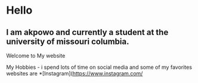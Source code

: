 # Hello
## I am akpowo and currently a student at the university of missouri columbia.
Welcome to My website

My Hobbies - i spend lots of time on social media and some of my favorites websites are
*[Instagram](https://www.instagram.com/

